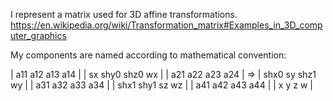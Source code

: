 I represent a matrix used for 3D affine transformations.
https://en.wikipedia.org/wiki/Transformation_matrix#Examples_in_3D_computer_graphics

My components are named according to mathematical convention:

 |  a11  a12  a13  a14  |                 |    sx     shy0  shz0   wx  |
 |  a21  a22  a23  a24  |       =>     |  shx0    sy     shz1   wy  |
 |  a31  a32  a33  a34  |                 |  shx1  shy1    sz      wz  |
 |  a41  a42  a43  a44  |                 |     x         y         z        w    |